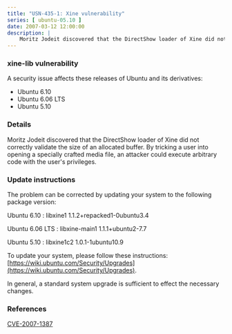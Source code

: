```yaml
---
title: "USN-435-1: Xine vulnerability"
series: [ ubuntu-05.10 ]
date: 2007-03-12 12:00:00
description: |
    Moritz Jodeit discovered that the DirectShow loader of Xine did not  correctly validate the size of an allocated buffer.  By tricking a user  into opening a specially crafted media file, an attacker could execute  arbitrary code with the user&#39;s privileges.
--- 
```

 
### xine-lib vulnerability

A security issue affects these releases of Ubuntu and its derivatives:

* Ubuntu 6.10
* Ubuntu 6.06 LTS
* Ubuntu 5.10

### Details

Moritz Jodeit discovered that the DirectShow loader of Xine did not correctly validate the size of an allocated buffer. By tricking a user into opening a specially crafted media file, an attacker could execute arbitrary code with the user&#39;s privileges.

### Update instructions

The problem can be corrected by updating your system to the following package version:

Ubuntu 6.10
 : libxine1 <span>1.1.2+repacked1-0ubuntu3.4</span>

Ubuntu 6.06 LTS
 : libxine-main1 <span>1.1.1+ubuntu2-7.7</span>

Ubuntu 5.10
 : libxine1c2 <span>1.0.1-1ubuntu10.9</span>

To update your system, please follow these instructions: [https://wiki.ubuntu.com/Security/Upgrades](https://wiki.ubuntu.com/Security/Upgrades).

In general, a standard system upgrade is sufficient to effect the necessary changes.

### References

 [CVE-2007-1387](http://people.ubuntu.com/~ubuntu-security/cve/CVE-2007-1387)
 
